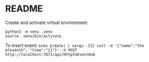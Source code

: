 # README

Create and activate virtual environment:

```
python3 -m venv .venv
source .venv/bin/activate
```


To insert event: `echo $(date) | xargs -I{} curl -d '{"name":"the eleventh", "time":"{}"}' -X POST http://localhost:7071/api/HttpToEventHub`
